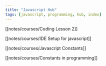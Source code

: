 ```yaml
---
title: "Javascript Hub"
tags: [javascript, programming, hub, index]
---
```


[[notes/courses/Coding Lesson 2]]

[[notes/courses/IDE Setup for javascript]]

[[notes/courses/Javascript Constants]]

[[notes/courses/Constants in programming]]

